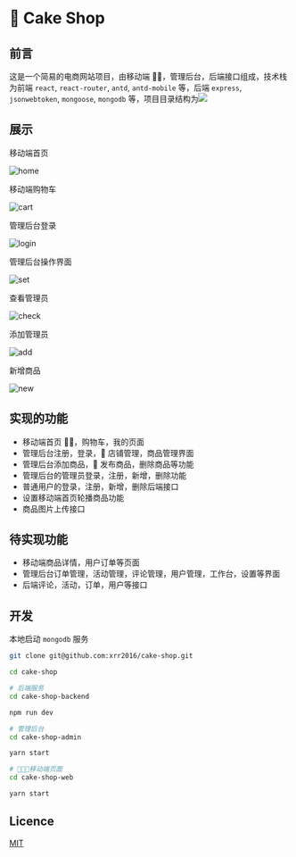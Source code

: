 # 🍰 Cake Shop

## 前言

这是一个简易的电商网站项目，由移动端 ，管理后台，后端接口组成，技术栈为前端 `react`, `react-router`, `antd`, `antd-mobile` 等，后端 `express`, `jsonwebtoken`, `mongoose`, `mongodb` 等，项目目录结构为![](./screen-shots/project.png)

## 展示

移动端首页

![home](./screen-shots/home.png)

移动端购物车

![cart](./screen-shots/cart.gif)

管理后台登录

![login](./screen-shots/login.png)

管理后台操作界面

![set](./screen-shots/set.png)

查看管理员

![check](./screen-shots/check_manager.png)

添加管理员

![add](./screen-shots/add_manager.gif)

新增商品

![new](./screen-shots/new_product.png)

## 实现的功能

- 移动端首页 ，购物车，我的页面
- 管理后台注册，登录， 店铺管理，商品管理界面
- 管理后台添加商品， 发布商品，删除商品等功能
- 管理后台的管理员登录，注册，新增，删除功能
- 普通用户的登录，注册，新增，删除后端接口
- 设置移动端首页轮播商品功能
- 商品图片上传接口

## 待实现功能

- 移动端商品详情，用户订单等页面
- 管理后台订单管理，活动管理，评论管理，用户管理，工作台，设置等界面
- 后端评论，活动，订单，用户等接口

## 开发

本地启动 `mongodb` 服务

```sh
git clone git@github.com:xrr2016/cake-shop.git

cd cake-shop

# 后端服务
cd cake-shop-backend

npm run dev

# 管理后台
cd cake-shop-admin

yarn start

# 移动端页面
cd cake-shop-web

yarn start
```

## Licence

[MIT](./License)
